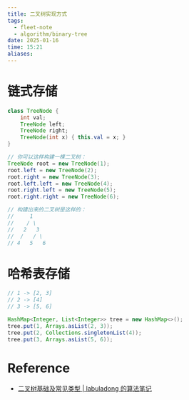 ```yaml
---
title: 二叉树实现方式
tags:
  - fleet-note
  - algorithm/binary-tree
date: 2025-01-16
time: 15:21
aliases:
---
```

# 链式存储

```java
class TreeNode {
    int val;
    TreeNode left;
    TreeNode right;
    TreeNode(int x) { this.val = x; }
}

// 你可以这样构建一棵二叉树：
TreeNode root = new TreeNode(1);
root.left = new TreeNode(2);
root.right = new TreeNode(3);
root.left.left = new TreeNode(4);
root.right.left = new TreeNode(5);
root.right.right = new TreeNode(6);

// 构建出来的二叉树是这样的：
//     1
//    / \
//   2   3
//  /   / \
// 4   5   6
```


# 哈希表存储

```java
// 1 -> [2, 3]
// 2 -> [4]
// 3 -> [5, 6]

HashMap<Integer, List<Integer>> tree = new HashMap<>();
tree.put(1, Arrays.asList(2, 3));
tree.put(2, Collections.singletonList(4));
tree.put(3, Arrays.asList(5, 6));
```

# Reference

* [二叉树基础及常见类型 \| labuladong 的算法笔记](https://labuladong.online/algo/data-structure-basic/binary-tree-basic/#%E4%BA%8C%E5%8F%89%E6%A0%91%E7%9A%84%E5%AE%9E%E7%8E%B0%E6%96%B9%E5%BC%8F)